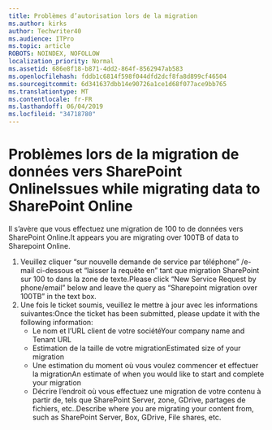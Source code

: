 ```yaml
---
title: Problèmes d’autorisation lors de la migration
ms.author: kirks
author: Techwriter40
ms.audience: ITPro
ms.topic: article
ROBOTS: NOINDEX, NOFOLLOW
localization_priority: Normal
ms.assetid: 686e8f18-b871-4dd2-864f-8562947ab583
ms.openlocfilehash: fddb1c6814f598f044dfd2dcf8fa8d899cf46504
ms.sourcegitcommit: 6d341637dbb14e90726a1ce1d68f077ace9bb765
ms.translationtype: MT
ms.contentlocale: fr-FR
ms.lasthandoff: 06/04/2019
ms.locfileid: "34718780"
---
```

# <a name="issues-while-migrating-data-to-sharepoint-online"></a><span data-ttu-id="2d8f7-102">Problèmes lors de la migration de données vers SharePoint Online</span><span class="sxs-lookup"><span data-stu-id="2d8f7-102">Issues while migrating data to SharePoint Online</span></span>

<p><span data-ttu-id="2d8f7-103">Il s’avère que vous effectuez une migration de 100 to de données vers SharePoint Online.</span><span class="sxs-lookup"><span data-stu-id="2d8f7-103">It appears you are migrating over 100TB of data to Sharepoint Online.</span></span></p> <ol> <li><span data-ttu-id="2d8f7-104">Veuillez cliquer &ldquo;sur nouvelle demande de service par téléphone&rdquo; /e-mail ci-dessous et &ldquo;laisser la requête en&rdquo; tant que migration SharePoint sur 100 to dans la zone de texte.</span><span class="sxs-lookup"><span data-stu-id="2d8f7-104">Please click &ldquo;New Service Request by phone/email&rdquo; below and leave the query as &ldquo;Sharepoint migration over 100TB&rdquo; in the text box.</span></span></li> <li><span data-ttu-id="2d8f7-105">Une fois le ticket soumis, veuillez le mettre à jour avec les informations suivantes:</span><span class="sxs-lookup"><span data-stu-id="2d8f7-105">Once the ticket has been submitted, please update it with the following information:</span></span> <ul> <li><span data-ttu-id="2d8f7-106">Le nom et l’URL client de votre société</span><span class="sxs-lookup"><span data-stu-id="2d8f7-106">Your company name and Tenant URL</span></span></li> <li><span data-ttu-id="2d8f7-107">Estimation de la taille de votre migration</span><span class="sxs-lookup"><span data-stu-id="2d8f7-107">Estimated size of your migration</span></span></li> <li><span data-ttu-id="2d8f7-108">Une estimation du moment où vous voulez commencer et effectuer la migration</span><span class="sxs-lookup"><span data-stu-id="2d8f7-108">An estimate of when you would like to start and complete your migration</span></span></li> <li><span data-ttu-id="2d8f7-109">Décrire l’endroit où vous effectuez une migration de votre contenu à partir de, tels que SharePoint Server, zone, GDrive, partages de fichiers, etc..</span><span class="sxs-lookup"><span data-stu-id="2d8f7-109">Describe where you are migrating your content from, such as SharePoint Server, Box, GDrive, File shares, etc.</span></span></li> </ul> </li> </ol>


  

